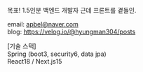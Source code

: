 목표! 1.5인분 백엔드 개발자 근데 프론트를 곁들인.

email: apbel@naver.com  
blog: https://velog.io/@hyungman304/posts  

[기술 스택]  
Spring (boot3, security6, data jpa)  
React18 / Next.js15   


<!---
- 👋 Hi, I’m @kimtaehyun304
- 👀 I’m interested in ...
- 🌱 I’m currently learning ...
- 💞️ I’m looking to collaborate on ...
- 📫 How to reach me ...
- 😄 Pronouns: ...
- ⚡ Fun fact: ...
kimtaehyun304/kimtaehyun304 is a ✨ special ✨ repository because its `README.md` (this file) appears on your GitHub profile.
You can click the Preview link to take a look at your changes.
--->
